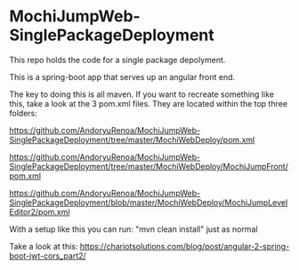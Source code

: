 # MochiJumpWeb-SinglePackageDeployment

This repo holds the code for a single package depolyment.

This is a spring-boot app that serves up an angular front end.

The key to doing this is all maven. If you want to recreate something like this, take a look at the 3 pom.xml files. They are located within the top three folders:

https://github.com/AndoryuRenoa/MochiJumpWeb-SinglePackageDeployment/tree/master/MochiWebDeploy/pom.xml

https://github.com/AndoryuRenoa/MochiJumpWeb-SinglePackageDeployment/tree/master/MochiWebDeploy/MochiJumpFront/pom.xml

https://github.com/AndoryuRenoa/MochiJumpWeb-SinglePackageDeployment/blob/master/MochiWebDeploy/MochiJumpLevelEditor2/pom.xml

With a setup like this you can run: "mvn clean install" just as normal

Take a look at this: https://chariotsolutions.com/blog/post/angular-2-spring-boot-jwt-cors_part2/
